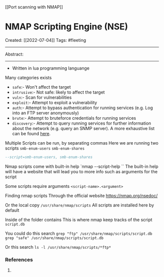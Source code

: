 [[Port scanning with NMAP]]

# NMAP Scripting Engine (NSE)
Created:  [[2022-07-04]]
Tags: #fleeting 

---
Abstract:


---
- Written in lua programming languange



Many categories exists
-   `safe`:- Won't affect the target
-   `intrusive`:- Not safe: likely to affect the target  
-   `vuln`:- Scan for vulnerabilities
-   `exploit`:- Attempt to exploit a vulnerability
-   `auth`:- Attempt to bypass authentication for running services (e.g. Log into an FTP server anonymously)
-   `brute`:- Attempt to bruteforce credentials for running services
-   `discovery`:- Attempt to query running services for further information about the network (e.g. query an SNMP server).
A more exhaustive list can be found [here](https://nmap.org/book/nse-usage.html).



Multiple Scripts can be run, by separating commas
Here we are running two scripts
`smb-enum-users`
`smb-enum-shares`
```Lua
--script=smb-enum-users, smb-enum-shares
```

Nmap scripts come with built-in help
`nmap --script-help <script-name>``
The built-in help will have a website that will lead you to more info such as arguments for the script


Some scripts require arguments
`<script-name>.<argument>`


Finding nmap scripts
Through the official website
https://nmap.org/nsedoc/

Or the local copy
`/usr/share/nmap/scripts`
All scripts are installed here by default

Inside of the folder contains 
This is where nmap keep tracks of the script
`script.db`


You could do this search
`grep "ftp" /usr/share/nmap/scripts/script.db`
`grep "safe" /usr/share/nmap/scripts/script.db`


Or this search
`ls -l /usr/share/nmap/scripts/*ftp*`






### References
1. 